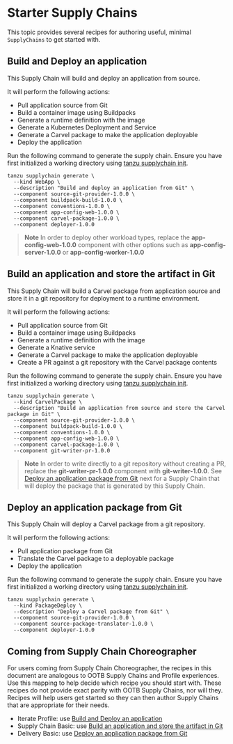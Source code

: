 # Starter Supply Chains

This topic provides several recipes for authoring useful, minimal `SupplyChains` to get started with.

## Build and Deploy an application

This Supply Chain will build and deploy an application from source.

It will perform the following actions:

* Pull application source from Git
* Build a container image using Buildpacks
* Generate a runtime definition with the image
* Generate a Kubernetes Deployment and Service
* Generate a Carvel package to make the application deployable
* Deploy the application

Run the following command to generate the supply chain. Ensure you have first initialized a working directory using [tanzu supplychain init](../../reference/supplychain-cli/tanzu_supplychain_init.hbs.md). 

```
tanzu supplychain generate \
  --kind WebApp \
  --description "Build and deploy an application from Git" \
  --component source-git-provider-1.0.0 \
  --component buildpack-build-1.0.0 \
  --component conventions-1.0.0 \
  --component app-config-web-1.0.0 \
  --component carvel-package-1.0.0 \
  --component deployer-1.0.0
```

> **Note** In order to deploy other workload types, replace the **app-config-web-1.0.0** component with other options such as **app-config-server-1.0.0** or **app-config-worker-1.0.0**

## Build an application and store the artifact in Git

This Supply Chain will build a Carvel package from application source and store it in a git repository for deployment to a runtime environment.

It will perform the following actions:

* Pull application source from Git
* Build a container image using Buildpacks
* Generate a runtime definition with the image
* Generate a Knative service
* Generate a Carvel package to make the application deployable
* Create a PR against a git repository with the Carvel package contents

Run the following command to generate the supply chain. Ensure you have first initialized a working directory using [tanzu supplychain init](../../reference/supplychain-cli/tanzu_supplychain_init.hbs.md).

```
tanzu supplychain generate \
  --kind CarvelPackage \
  --description "Build an application from source and store the Carvel package in Git" \
  --component source-git-provider-1.0.0 \
  --component buildpack-build-1.0.0 \
  --component conventions-1.0.0 \
  --component app-config-web-1.0.0 \
  --component carvel-package-1.0.0 \
  --component git-writer-pr-1.0.0 
```

> **Note** In order to write directly to a git repository without creating a PR, replace the **git-writer-pr-1.0.0** component with **git-writer-1.0.0**. See [Deploy an application package from Git](#deploy-an-application-package-from-git) next for a Supply Chain that will deploy the package that is generated by this Supply Chain.

## Deploy an application package from Git

This Supply Chain will deploy a Carvel package from a git repository.

It will perform the following actions:

* Pull application package from Git
* Translate the Carvel package to a deployable package
* Deploy the application

Run the following command to generate the supply chain. Ensure you have first initialized a working directory using [tanzu supplychain init](../../reference/supplychain-cli/tanzu_supplychain_init.hbs.md).

```
tanzu supplychain generate \
  --kind PackageDeploy \
  --description "Deploy a Carvel package from Git" \
  --component source-git-provider-1.0.0 \
  --component source-package-translator-1.0.0 \
  --component deployer-1.0.0
```

## Coming from Supply Chain Choreographer

For users coming from Supply Chain Choreographer, the recipes in this document are analogous to OOTB Supply Chains and Profile experiences. Use this mapping to help decide which recipe you should start with. These recipes do not provide exact parity with OOTB Supply Chains, nor will they. Recipes will help users get started so they can then author Supply Chains that are appropriate for their needs.

* Iterate Profile: use [Build and Deploy an application](#build-and-deploy-an-application)
* Supply Chain Basic: use [Build an application and store the artifact in Git](#build-an-application-and-store-the-artifact-in-git)
* Delivery Basic: use [Deploy an application package from Git](#deploy-an-application-package-from-git)


